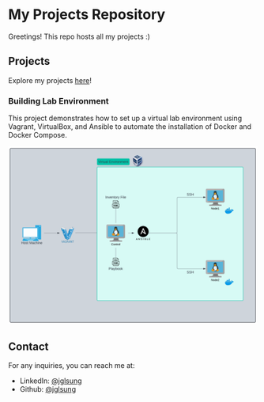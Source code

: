 # My Projects Repository

Greetings! This repo hosts all my projects :)

## Projects
Explore my projects [here](https://jglsung.github.io/)!

### Building Lab Environment

This project demonstrates how to set up a virtual lab environment using Vagrant, VirtualBox, and Ansible to automate the installation of Docker and Docker Compose.

![lab-diagram](assets/img/lab-diagram.png)

## Contact
For any inquiries, you can reach me at:
- LinkedIn: [@jglsung](https://www.linkedin.com/in/jglsung/)
- Github: [@jglsung](https://github.com/jglsung/)

